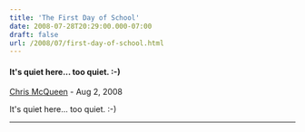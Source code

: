 ```yaml
---
title: 'The First Day of School'
date: 2008-07-28T20:29:00.000-07:00
draft: false
url: /2008/07/first-day-of-school.html
---
```


#### It's quiet here... too quiet. :-)
[Chris McQueen](https://www.blogger.com/profile/08139604303519807414 "noreply@blogger.com") - <time datetime="2008-08-26T11:30:00.000-07:00">Aug 2, 2008</time>

It's quiet here... too quiet. :-)
<hr />
